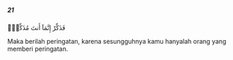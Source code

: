##### 21

<span class="ayah">فَذَكِّرْ إِنَّمَآ أَنتَ مُذَكِّرٌۭ</span>

<span class="ayah_translation">Maka berilah peringatan, karena sesungguhnya kamu hanyalah orang yang memberi peringatan.</span>
